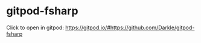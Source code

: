 # gitpod-fsharp

Click to open in gitpod: https://gitpod.io/#https://github.com/Darkle/gitpod-fsharp
